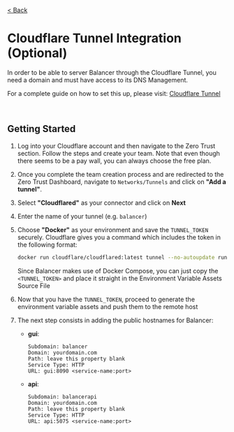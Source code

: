 [< Back](../../README.md)

# Cloudflare Tunnel Integration (Optional)

In order to be able to server Balancer through the Cloudflare Tunnel, you need a domain and must have access to its DNS Management.

For a complete guide on how to set this up, please visit: [Cloudflare Tunnel](https://developers.cloudflare.com/cloudflare-one/connections/connect-networks/)

<br/>

## Getting Started

1. Log into your Cloudflare account and then navigate to the Zero Trust section. Follow the steps and create your team. Note that even though there seems to be a pay wall, you can always choose the free plan.

2. Once you complete the team creation process and are redirected to the Zero Trust Dashboard, navigate to `Networks/Tunnels` and click on **"Add a tunnel"**.

3. Select **"Cloudflared"** as your connector and click on **Next**

4. Enter the name of your tunnel (e.g. `balancer`)

5. Choose **"Docker"** as your environment and save the `TUNNEL_TOKEN` securely. Cloudflare gives you a command which includes the token in the following format: 
    ```bash
    docker run cloudflare/cloudflared:latest tunnel --no-autoupdate run --token <TUNNEL_TOKEN>
    ```
    Since Balancer makes use of Docker Compose, you can just copy the `<TUNNEL_TOKEN>` and place it straight in the Environment Variable Assets Source File

6. Now that you have the `TUNNEL_TOKEN`, proceed to generate the environment variable assets and push them to the remote host

7. The next step consists in adding the public hostnames for Balancer:
    - **gui**:
      ```text
      Subdomain: balancer
      Domain: yourdomain.com
      Path: leave this property blank
      Service Type: HTTP
      URL: gui:8090 <service-name:port>
      ```
    - **api**:
      ```text
      Subdomain: balancerapi
      Domain: yourdomain.com
      Path: leave this property blank
      Service Type: HTTP
      URL: api:5075 <service-name:port>
      ```
